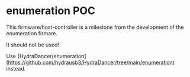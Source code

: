 # enumeration POC

This firmware/host-controller is a milestone from the development of the enumeration firmare.

It should not be used!

Use {HydraDancer/enumeration](https://github.com/hydrausb3/HydraDancer/tree/main/enumeration) instead.


